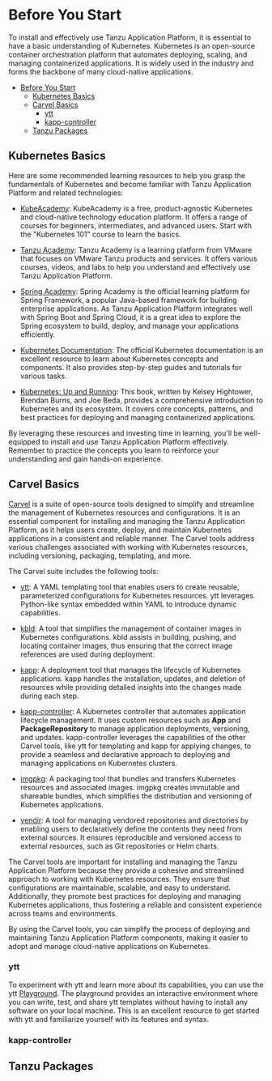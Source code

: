 # Before You Start

To install and effectively use Tanzu Application Platform, it is essential to have a basic understanding of Kubernetes. Kubernetes is an open-source container orchestration platform that automates deploying, scaling, and managing containerized applications. It is widely used in the industry and forms the backbone of many cloud-native applications.

- [Before You Start](#before-you-start)
  - [Kubernetes Basics](#kubernetes-basics)
  - [Carvel Basics](#carvel-basics)
    - [ytt](#ytt)
    - [kapp-controller](#kapp-controller)
  - [Tanzu Packages](#tanzu-packages)

## Kubernetes Basics

Here are some recommended learning resources to help you grasp the fundamentals of Kubernetes and become familiar with Tanzu Application Platform and related technologies:

* [KubeAcademy](https://kube.academy/): KubeAcademy is a free, product-agnostic Kubernetes and cloud-native technology education platform. It offers a range of courses for beginners, intermediates, and advanced users. Start with the "Kubernetes 101" course to learn the basics.

* [Tanzu Academy](https://tanzu.vmware.com/academy): Tanzu Academy is a learning platform from VMware that focuses on VMware Tanzu products and services. It offers various courses, videos, and labs to help you understand and effectively use Tanzu Application Platform.

* [Spring Academy](https://spring.io/training): Spring Academy is the official learning platform for Spring Framework, a popular Java-based framework for building enterprise applications. As Tanzu Application Platform integrates well with Spring Boot and Spring Cloud, it is a great idea to explore the Spring ecosystem to build, deploy, and manage your applications efficiently.

* [Kubernetes Documentation](https://kubernetes.io/docs/home/): The official Kubernetes documentation is an excellent resource to learn about Kubernetes concepts and components. It also provides step-by-step guides and tutorials for various tasks.

* [Kubernetes: Up and Running](https://www.amazon.com/Kubernetes-Running-Dive-Future-Infrastructure/dp/1492046531): This book, written by Kelsey Hightower, Brendan Burns, and Joe Beda, provides a comprehensive introduction to Kubernetes and its ecosystem. It covers core concepts, patterns, and best practices for deploying and managing containerized applications.

By leveraging these resources and investing time in learning, you'll be well-equipped to install and use Tanzu Application Platform effectively. Remember to practice the concepts you learn to reinforce your understanding and gain hands-on experience.

## Carvel Basics

[Carvel](https://carvel.dev/) is a suite of open-source tools designed to simplify and streamline the management of Kubernetes resources and configurations. It is an essential component for installing and managing the Tanzu Application Platform, as it helps users create, deploy, and maintain Kubernetes applications in a consistent and reliable manner. The Carvel tools address various challenges associated with working with Kubernetes resources, including versioning, packaging, templating, and more.

The Carvel suite includes the following tools:

* [ytt](https://carvel.dev/ytt/): A YAML templating tool that enables users to create reusable, parameterized configurations for Kubernetes resources. ytt leverages Python-like syntax embedded within YAML to introduce dynamic capabilities.

* [kbld](https://carvel.dev/kbld/): A tool that simplifies the management of container images in Kubernetes configurations. kbld assists in building, pushing, and locating container images, thus ensuring that the correct image references are used during deployment.

* [kapp](https://carvel.dev/kapp/): A deployment tool that manages the lifecycle of Kubernetes applications. kapp handles the installation, updates, and deletion of resources while providing detailed insights into the changes made during each step.

* [kapp-controller](https://carvel.dev/kapp-controller/): A Kubernetes controller that automates application lifecycle management. It uses custom resources such as **App** and **PackageRepository** to manage application deployments, versioning, and updates. kapp-controller leverages the capabilities of the other Carvel tools, like ytt for templating and kapp for applying changes, to provide a seamless and declarative approach to deploying and managing applications on Kubernetes clusters.

* [imgpkg](https://carvel.dev/imgpkg/): A packaging tool that bundles and transfers Kubernetes resources and associated images. imgpkg creates immutable and shareable bundles, which simplifies the distribution and versioning of Kubernetes applications.

* [vendir](https://carvel.dev/vendir/): A tool for managing vendored repositories and directories by enabling users to declaratively define the contents they need from external sources. It ensures reproducible and versioned access to external resources, such as Git repositories or Helm charts.

The Carvel tools are important for installing and managing the Tanzu Application Platform because they provide a cohesive and streamlined approach to working with Kubernetes resources. They ensure that configurations are maintainable, scalable, and easy to understand. Additionally, they promote best practices for deploying and managing Kubernetes applications, thus fostering a reliable and consistent experience across teams and environments.

By using the Carvel tools, you can simplify the process of deploying and maintaining Tanzu Application Platform components, making it easier to adopt and manage cloud-native applications on Kubernetes.

### ytt

To experiment with ytt and learn more about its capabilities, you can use the ytt [Playground](https://playground.tanzu.vmware.com/ytt). The playground provides an interactive environment where you can write, test, and share ytt templates without having to install any software on your local machine. This is an excellent resource to get started with ytt and familiarize yourself with its features and syntax.

### kapp-controller

## Tanzu Packages
